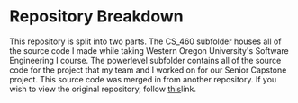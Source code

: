 # Repository Breakdown

This repository is split into two parts. The CS_460 subfolder houses all of the source code I made while taking Western Oregon University's Software Engineering I course. The powerlevel subfolder contains all of the source code for the project that my team and I worked on for our Senior Capstone project. This source code was merged in from another repository. If you wish to view the original repository, follow [this](https://bitbucket.org/Hexamoy/toastercode/src/master/)link.
